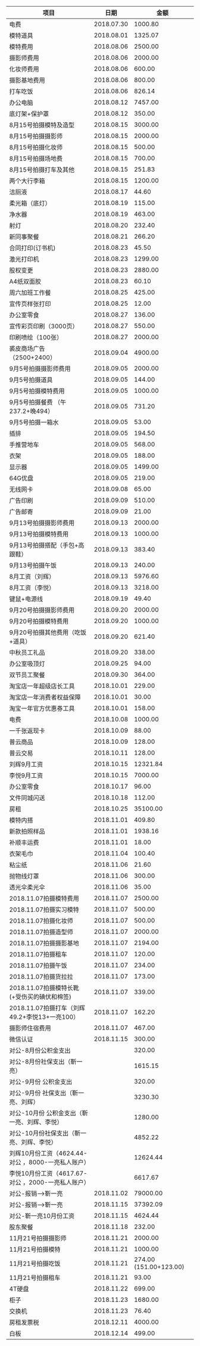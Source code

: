 | **项目**                                           | **日期**   | **金额**                 |
| -------------------------------------------------- | ---------- | ------------------------ |
| 电费                                               | 2018.07.30 | 1000.80                  |
| 模特道具                                           | 2018.08.01 | 1325.07                  |
| 模特费用                                           | 2018.08.06 | 2500.00                  |
| 摄影师费用                                         | 2018.08.06 | 2000.00                  |
| 化妆师费用                                         | 2018.08.06 | 600.00                   |
| 摄影基地费用                                       | 2018.08.06 | 800.00                   |
| 打车吃饭                                           | 2018.08.06 | 826.14                   |
| 办公电脑                                           | 2018.08.12 | 7457.00                  |
| 底灯架+保护罩                                      | 2018.08.12 | 350.00                   |
| 8月15号拍摄模特及造型                              | 2018.08.15 | 3000.00                  |
| 8月15号拍摄摄影师                                  | 2018.08.15 | 2000.00                  |
| 8月15号拍摄化妆师                                  | 2018.08.15 | 500.00                   |
| 8月15号拍摄场地费                                  | 2018.08.15 | 700.00                   |
| 8月15号拍摄打车及其他                              | 2018.08.15 | 251.83                   |
| 两个大行李箱                                       | 2018.08.15 | 1200.00                  |
| 洁厕液                                             | 2018.08.17 | 44.60                    |
| 柔光箱（底灯）                                     | 2018.08.19 | 115.00                   |
| 净水器                                             | 2018.08.19 | 463.00                   |
| 射灯                                               | 2018.08.20 | 232.40                   |
| 新同事聚餐                                         | 2018.08.21 | 266.20                   |
| 合同打印(订书机)                                   | 2018.08.23 | 45.50                    |
| 激光打印机                                         | 2018.08.23 | 1299.00                  |
| 股权变更                                           | 2018.08.23 | 2880.00                  |
| A4纸双面胶                                         | 2018.08.23 | 60.10                    |
| 周六加班工作餐                                     | 2018.08.25 | 425.00                   |
| 宣传页样张打印                                     | 2018.08.25 | 12.00                    |
| 办公室零食                                         | 2018.08.27 | 136.00                   |
| 宣传彩页印刷（3000页）                             | 2018.08.27 | 550.00                   |
| 印刷喷绘（100张）                                  | 2018.08.27 | 2000.00                  |
| 裘皮商场广告（2500+2400）                          | 2018.09.04 | 4900.00                  |
| 9月5号拍摄摄影师费用                               | 2018.09.05 | 2000.00                  |
| 9月5号拍摄道具                                     | 2018.09.05 | 144.00                   |
| 9月5号拍摄模特费用                                 | 2018.09.05 | 1000.00                  |
| 9月5号拍摄餐费           （午237.2+晚494）         | 2018.09.05 | 731.20                   |
| 9月5号拍摄一箱水                                   | 2018.09.05 | 53.00                    |
| 插排                                               | 2018.09.05 | 194.50                   |
| 手推营地车                                         | 2018.09.05 | 568.00                   |
| 衣架                                               | 2018.09.05 | 188.00                   |
| 显示器                                             | 2018.09.05 | 1499.00                  |
| 64G优盘                                            | 2018.09.05 | 219.00                   |
| 无线网卡                                           | 2018.09.08 | 65.00                    |
| 广告印刷                                           | 2018.09.09 | 510.00                   |
| 广告邮寄                                           | 2018.09.09 | 21.00                    |
| 9月13号拍摄摄影师费用                              | 2018.09.13 | 2000.00                  |
| 9月13号拍摄模特费用                                | 2018.09.13 | 1000.00                  |
| 9月13号拍摄搭配（手包+高跟鞋）                     | 2018.09.13 | 383.40                   |
| 9月13号拍摄午饭                                    | 2018.09.13 | 240.00                   |
| 8月工资（刘辉）                                    | 2018.09.13 | 5976.60                  |
| 8月工资（李悦）                                    | 2018.09.13 | 3218.00                  |
| 键鼠+电源线                                        | 2018.09.19 | 49.40                    |
| 9月20号拍摄摄影师费用                              | 2018.09.20 | 2000.00                  |
| 9月20号拍摄模特费用                                | 2018.09.20 | 1000.00                  |
| 9月20号拍摄其他费用（吃饭+道具）                   | 2018.09.20 | 621.40                   |
| 中秋员工礼品                                       | 2018.09.20 | 338.00                   |
| 办公室吸顶灯                                       | 2018.09.25 | 94.00                    |
| 双节员工聚餐                                       | 2018.09.30 | 364.00                   |
| 淘宝店一年超级店长工具                             | 2018.10.01 | 229.00                   |
| 淘宝店一年消费者权益保障                           | 2018.10.01 | 30.00                    |
| 淘宝一年官方优惠券工具                             | 2018.10.01 | 158.00                   |
| 电费                                               | 2018.10.08 | 1000.00                  |
| 一千张返现卡                                       | 2018.10.09 | 88.00                    |
| 普云商品                                           | 2018.10.09 | 128.00                   |
| 普云交易                                           | 2018.10.11 | 128.00                   |
| 刘辉9月工资                                        | 2018.10.15 | 12321.84                 |
| 李悦9月工资                                        | 2018.10.15 | 7000.00                  |
| 办公室零食                                         | 2018.10.17 | 96.00                    |
| 文件同城闪送                                       | 2018.10.18 | 112.00                   |
| 房租                                               | 2018.10.25 | 35100.00                 |
| 模特内搭                                           | 2018.11.01 | 409.80                   |
| 新款拍照样品                                       | 2018.11.01 | 1938.16                  |
| 补顺丰运费                                         | 2018.11.01 | 18.00                    |
| 衣架毛巾                                           | 2018.11.04 | 100.40                   |
| 粘尘纸                                             | 2018.11.06 | 21.60                    |
| 抛物线灯罩                                         | 2018.11.06 | 300.00                   |
| 透光伞柔光伞                                       | 2018.11.06 | 35.00                    |
| 2018.11.07拍摄模特费用                             | 2018.11.07 | 2500.00                  |
| 2018.11.07拍摄实习模特                             | 2018.11.07 | 500.00                   |
| 2018.11.07拍摄化妆师                               | 2018.11.07 | 500.00                   |
| 2018.11.07拍摄造型师                               | 2018.11.07 | 2000.00                  |
| 2018.11.07拍摄摄影基地                             | 2018.11.07 | 2194.00                  |
| 2018.11.07拍摄租车                                 | 2018.11.07 | 120.00                   |
| 2018.11.07拍摄午饭                                 | 2018.11.07 | 234.00                   |
| 2018.11.07拍摄货拉拉                               | 2018.11.07 | 173.00                   |
| 2018.11.07拍摄模特长靴(+受伤买的碘伏和棉签)        | 2018.11.07 | 339.00                   |
| 2018.11.07拍摄打车（刘辉49.2+李悦13+一亮100）      | 2018.11.07 | 162.20                   |
| 摄影师住宿费用                                     | 2018.11.07 | 467.00                   |
| 微信认证                                           | 2018.11.15 | 300.00                   |
| 对公-8月份公积金支出                               |            | 320.00                   |
| 对公-8月份社保支出（靳一亮）                       |            | 1615.15                  |
| 对公-9月份 公积金支出                              |            | 320.00                   |
| 对公-9月份 社保支出（靳一亮、刘辉）                |            | 3230.30                  |
| 对公-10月份 公积金支出（靳一亮、刘辉、李悦）       |            | 1280.00                  |
| 对公-10月份社保支出（靳一亮、刘辉、李悦）          |            | 4852.22                  |
| 刘辉10月份工资（4624.44-对公 ，8000-一亮私人账户） |            | 12624.44                 |
| 李悦10月份工资（4617.67-对公 ，2000-一亮私人账户） |            | 6617.67                  |
| 对公-报销—>靳一亮                                  | 2018.11.02 | 79000.00                 |
| 对公-报销—>靳一亮                                  | 2018.11.15 | 37392.09                 |
| 对公-靳一亮10月份工资                              | 2018.11.15 | 4624.44                  |
| 股东聚餐                                           | 2018.11.18 | 232.00                   |
| 11月21号拍摄摄影师                                 | 2018.11.21 | 2000.00                  |
| 11月21号拍摄模特                                   | 2018.11.21 | 1000.00                  |
| 11月21号拍摄吃饭                                   | 2018.11.21 | 274.00   (151.00+123.00) |
| 11月21号拍摄租车                                   | 2018.11.21 | 93.00                    |
| 4T硬盘                                             | 2018.11.22 | 699.00                   |
| 柜子                                               | 2018.11.23 | 1680.00                  |
| 交换机                                             | 2018.11.23 | 76.40                    |
| 房租发票税                                         | 2018.12.11 | 4000.00                  |
| 白板                                               | 2018.12.14 | 499.00                   |